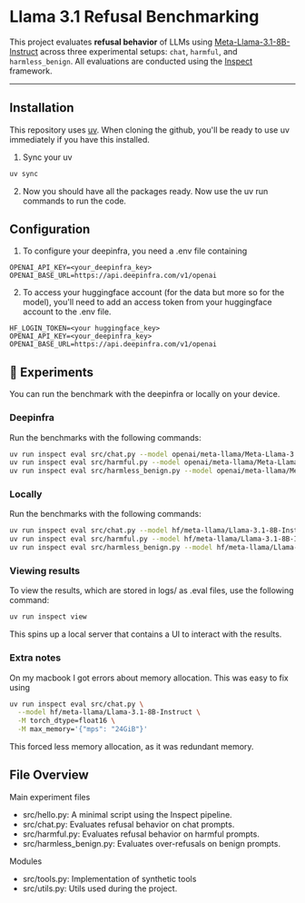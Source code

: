 # Llama 3.1 Refusal Benchmarking

This project evaluates **refusal behavior** of LLMs using [Meta-Llama-3.1-8B-Instruct](https://huggingface.co/meta-llama/Llama-3.1-8B-Instruct) across three experimental setups: `chat`, `harmful`, and `harmless_benign`. All evaluations are conducted using the [Inspect](https://inspect.aisi.org.uk/) framework.

---
## Installation
This repository uses [uv](https://github.com/astral-sh/uv). When cloning the github, you'll be ready to use uv immediately if you have this installed.


1. Sync your uv
```bash
uv sync
```

2. Now you should have all the packages ready. Now use the uv run commands to run the code.

## Configuration
1. To configure your deepinfra, you need a .env file containing
```
OPENAI_API_KEY=<your_deepinfra_key>
OPENAI_BASE_URL=https://api.deepinfra.com/v1/openai
```

2. To access your huggingface account (for the data but more so for the model), you'll need to add an access token from your huggingface account to the .env file.

```
HF_LOGIN_TOKEN=<your huggingface_key>
OPENAI_API_KEY=<your_deepinfra_key>
OPENAI_BASE_URL=https://api.deepinfra.com/v1/openai
```

## 🧪 Experiments
You can run the benchmark with the deepinfra or locally on your device.

### Deepinfra
Run the benchmarks with the following commands:
```bash
uv run inspect eval src/chat.py --model openai/meta-llama/Meta-Llama-3.1-8B-Instruct
uv run inspect eval src/harmful.py --model openai/meta-llama/Meta-Llama-3.1-8B-Instruct
uv run inspect eval src/harmless_benign.py --model openai/meta-llama/Meta-Llama-3.1-8B-Instruct
```

### Locally
Run the benchmarks with the following commands:
```bash
uv run inspect eval src/chat.py --model hf/meta-llama/Llama-3.1-8B-Instruct 
uv run inspect eval src/harmful.py --model hf/meta-llama/Llama-3.1-8B-Instruct 
uv run inspect eval src/harmless_benign.py --model hf/meta-llama/Llama-3.1-8B-Instruct
```

### Viewing results
To view the results, which are stored in logs/ as .eval files, use the following command:
```bash
uv run inspect view
```

This spins up a local server that contains a UI to interact with the results.

### Extra notes
On my macbook I got errors about memory allocation. This was easy to fix using 
```bash
uv run inspect eval src/chat.py \
  --model hf/meta-llama/Llama-3.1-8B-Instruct \
  -M torch_dtype=float16 \
  -M max_memory='{"mps": "24GiB"}'
```

This forced less memory allocation, as it was redundant memory.

## File Overview
Main experiment files
- src/hello.py: A minimal script using the Inspect pipeline.
- src/chat.py: Evaluates refusal behavior on chat prompts.
- src/harmful.py: Evaluates refusal behavior on harmful prompts.
- src/harmless_benign.py: Evaluates over-refusals on benign prompts.

Modules
- src/tools.py: Implementation of synthetic tools
- src/utils.py: Utils used during the project.
